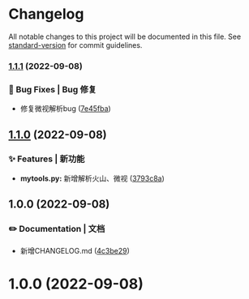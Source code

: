 # Changelog

All notable changes to this project will be documented in this file. See [standard-version](https://github.com/conventional-changelog/standard-version) for commit guidelines.

### [1.1.1](https://github.com/yszar/yufei/compare/v1.1.0...v1.1.1) (2022-09-08)


### 🐛 Bug Fixes | Bug 修复

* 修复微视解析bug ([7e45fba](https://github.com/yszar/yufei/commit/7e45fba09b93a8ba28dba0aecfd030ecba7e578b))

## [1.1.0](https://github.com/yszar/yufei/compare/v1.0.0...v1.1.0) (2022-09-08)


### ✨ Features | 新功能

* **mytools.py:** 新增解析火山、微视 ([3793c8a](https://github.com/yszar/yufei/commit/3793c8abb9789d9bf961c07d96da8ec1e44f356d))

## 1.0.0 (2022-09-08)


### ✏️ Documentation | 文档

* 新增CHANGELOG.md ([4c3be29](https://github.com/yszar/yufei/commit/4c3be2932012f6dcb085c201a017880b408e4932))

# 1.0.0 (2022-09-08)
